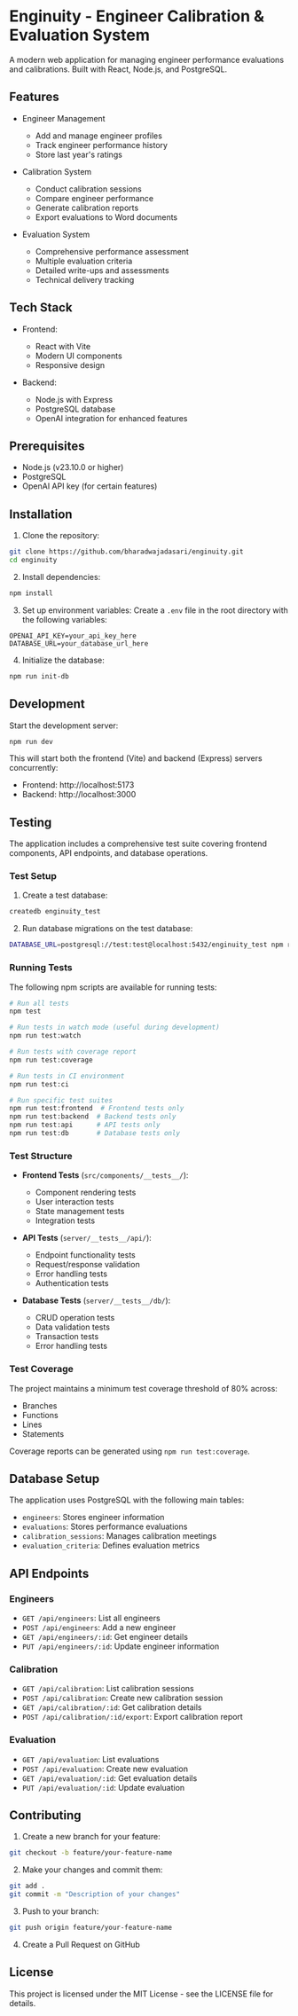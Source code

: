 # Enginuity - Engineer Calibration & Evaluation System

A modern web application for managing engineer performance evaluations and calibrations. Built with React, Node.js, and PostgreSQL.

## Features

- Engineer Management
  - Add and manage engineer profiles
  - Track engineer performance history
  - Store last year's ratings

- Calibration System
  - Conduct calibration sessions
  - Compare engineer performance
  - Generate calibration reports
  - Export evaluations to Word documents

- Evaluation System
  - Comprehensive performance assessment
  - Multiple evaluation criteria
  - Detailed write-ups and assessments
  - Technical delivery tracking

## Tech Stack

- Frontend:
  - React with Vite
  - Modern UI components
  - Responsive design

- Backend:
  - Node.js with Express
  - PostgreSQL database
  - OpenAI integration for enhanced features

## Prerequisites

- Node.js (v23.10.0 or higher)
- PostgreSQL
- OpenAI API key (for certain features)

## Installation

1. Clone the repository:
```bash
git clone https://github.com/bharadwajadasari/enginuity.git
cd enginuity
```

2. Install dependencies:
```bash
npm install
```

3. Set up environment variables:
Create a `.env` file in the root directory with the following variables:
```
OPENAI_API_KEY=your_api_key_here
DATABASE_URL=your_database_url_here
```

4. Initialize the database:
```bash
npm run init-db
```

## Development

Start the development server:
```bash
npm run dev
```

This will start both the frontend (Vite) and backend (Express) servers concurrently:
- Frontend: http://localhost:5173
- Backend: http://localhost:3000

## Testing

The application includes a comprehensive test suite covering frontend components, API endpoints, and database operations.

### Test Setup

1. Create a test database:
```bash
createdb enginuity_test
```

2. Run database migrations on the test database:
```bash
DATABASE_URL=postgresql://test:test@localhost:5432/enginuity_test npm run setup-db
```

### Running Tests

The following npm scripts are available for running tests:

```bash
# Run all tests
npm test

# Run tests in watch mode (useful during development)
npm run test:watch

# Run tests with coverage report
npm run test:coverage

# Run tests in CI environment
npm run test:ci

# Run specific test suites
npm run test:frontend  # Frontend tests only
npm run test:backend  # Backend tests only
npm run test:api      # API tests only
npm run test:db       # Database tests only
```

### Test Structure

- **Frontend Tests** (`src/components/__tests__/`):
  - Component rendering tests
  - User interaction tests
  - State management tests
  - Integration tests

- **API Tests** (`server/__tests__/api/`):
  - Endpoint functionality tests
  - Request/response validation
  - Error handling tests
  - Authentication tests

- **Database Tests** (`server/__tests__/db/`):
  - CRUD operation tests
  - Data validation tests
  - Transaction tests
  - Error handling tests

### Test Coverage

The project maintains a minimum test coverage threshold of 80% across:
- Branches
- Functions
- Lines
- Statements

Coverage reports can be generated using `npm run test:coverage`.

## Database Setup

The application uses PostgreSQL with the following main tables:
- `engineers`: Stores engineer information
- `evaluations`: Stores performance evaluations
- `calibration_sessions`: Manages calibration meetings
- `evaluation_criteria`: Defines evaluation metrics

## API Endpoints

### Engineers
- `GET /api/engineers`: List all engineers
- `POST /api/engineers`: Add a new engineer
- `GET /api/engineers/:id`: Get engineer details
- `PUT /api/engineers/:id`: Update engineer information

### Calibration
- `GET /api/calibration`: List calibration sessions
- `POST /api/calibration`: Create new calibration session
- `GET /api/calibration/:id`: Get calibration details
- `POST /api/calibration/:id/export`: Export calibration report

### Evaluation
- `GET /api/evaluation`: List evaluations
- `POST /api/evaluation`: Create new evaluation
- `GET /api/evaluation/:id`: Get evaluation details
- `PUT /api/evaluation/:id`: Update evaluation

## Contributing

1. Create a new branch for your feature:
```bash
git checkout -b feature/your-feature-name
```

2. Make your changes and commit them:
```bash
git add .
git commit -m "Description of your changes"
```

3. Push to your branch:
```bash
git push origin feature/your-feature-name
```

4. Create a Pull Request on GitHub

## License

This project is licensed under the MIT License - see the LICENSE file for details.
